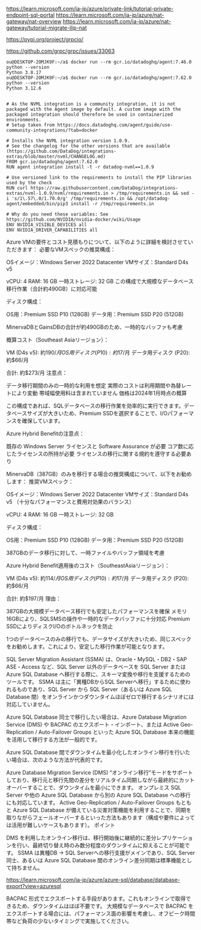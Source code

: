 
https://learn.microsoft.com/ja-jp/azure/private-link/tutorial-private-endpoint-sql-portal
https://learn.microsoft.com/ja-jp/azure/nat-gateway/nat-overview
https://learn.microsoft.com/ja-jp/azure/nat-gateway/tutorial-migrate-ilip-nat

https://pypi.org/project/grpcio/

https://github.com/grpc/grpc/issues/33063


```
ou@DESKTOP-2OMJK9F:~/a$ docker run --rm gcr.io/datadoghq/agent:7.46.0 python --version
Python 3.8.17
ou@DESKTOP-2OMJK9F:~/a$ docker run --rm gcr.io/datadoghq/agent:7.62.0 python --version
Python 3.12.6


# As the NVML integration is a community integration, it is not packaged with the Agent image by default. A custom image with the packaged integration should therefore be used in containerized environments.
# Setup taken from https://docs.datadoghq.com/agent/guide/use-community-integrations/?tab=docker

# Installs the NVML integration version 1.0.9.
# See the changelog for the other versions that are available (https://github.com/DataDog/integrations-extras/blob/master/nvml/CHANGELOG.md)
FROM gcr.io/datadoghq/agent:7.62.0
RUN agent integration install -t -r datadog-nvml==1.0.9

# Use versioned link to the requirements to install the PIP libraries used by the check
RUN curl https://raw.githubusercontent.com/DataDog/integrations-extras/nvml-1.0.9/nvml/requirements.in > /tmp/requirements.in && sed -i 's/1\.57\.0/1.70.0/g' /tmp/requirements.in && /opt/datadog-agent/embedded/bin/pip3 install -r /tmp/requirements.in

# Why do you need these variables: See https://github.com/NVIDIA/nvidia-docker/wiki/Usage
ENV NVIDIA_VISIBLE_DEVICES all
ENV NVIDIA_DRIVER_CAPABILITIES all
 ```   
Azure VMの要件とコスト見積もりについて、以下のように詳細を検討させていただきます：
必要なVMスペックの推奨構成：

OSイメージ：Windows Server 2022 Datacenter
VMサイズ：Standard D4s v5

vCPU: 4
RAM: 16 GB
一時ストレージ: 32 GB
この構成で大規模なデータベース移行作業（合計約490GB）に対応可能



ディスク構成：

OS用：Premium SSD P10 (128GB)
データ用：Premium SSD P20 (512GB)

MinervaDBとGainsDBの合計が約490GBのため、一時的なバッファも考慮



概算コスト（Southeast Asiaリージョン）：

VM (D4s v5): 約$190/月
OS用ディスク (P10): 約$17/月
データ用ディスク (P20): 約$66/月

合計: 約$273/月
注意点：

データ移行期間のみの一時的な利用を想定
実際のコストは利用期間や為替レートにより変動
帯域幅使用料は含まれていません
価格は2024年1月時点の概算

この構成であれば、SQLデータベースの移行作業を効率的に実行できます。データベースサイズが大きいため、Premium SSDを選択することで、I/Oパフォーマンスを確保しています。




Azure Hybrid Benefitの注意点：

既存の Windows Server ライセンスと Software Assurance が必要
コア数に応じたライセンスの所持が必要
ライセンスの移行に関する規約を遵守する必要あり


MinervaDB（387GB）のみを移行する場合の推奨構成について、以下をお勧めします：
推奨VMスペック：

OSイメージ：Windows Server 2022 Datacenter
VMサイズ：Standard D4s v5 （十分なパフォーマンスと費用対効果のバランス）

vCPU: 4
RAM: 16 GB
一時ストレージ: 32 GB



ディスク構成：

OS用：Premium SSD P10 (128GB)
データ用：Premium SSD P20 (512GB)

387GBのデータ移行に対して、一時ファイルやバッファ領域を考慮



Azure Hybrid Benefit適用後のコスト（SoutheastAsiaリージョン）：

VM (D4s v5): 約$114/月
OS用ディスク (P10): 約$17/月
データ用ディスク (P20): 約$66/月

合計: 約$197/月
理由：

387GBの大規模データベース移行でも安定したパフォーマンスを確保
メモリ16GBにより、SQLSMSの操作や一時的なデータバッファに十分対応
Premium SSDによりディスクI/Oのボトルネックを防止

1つのデータベースのみの移行でも、データサイズが大きいため、同じスペックをお勧めします。これにより、安定した移行作業が可能となります。



SQL Server Migration Assistant (SSMA) は、Oracle・MySQL・DB2・SAP ASE・Access など、SQL Server 以外のデータベースを SQL Server または Azure SQL Database へ移行する際に、スキーマ変換や移行を支援するためのツールです。
SSMA は主に「異種DBからSQL Serverへ移行」するために使われるものであり、SQL Server から SQL Server（あるいは Azure SQL Database 間）をオンラインかつダウンタイムほぼゼロで移行するシナリオには対応していません。

Azure SQL Database 同士で移行したい場合は、Azure Database Migration Service (DMS) や BACPAC のエクスポート・インポート、または Active Geo-Replication / Auto-Failover Groups といった Azure SQL Database 本来の機能を活用して移行する方法が一般的です。

Azure SQL Database 間でダウンタイムを最小化したオンライン移行を行いたい場合は、次のような方法が代表的です。

Azure Database Migration Service (DMS)
“オンライン移行”モードをサポートしており、移行元と移行先間の差分をリアルタイム同期しながら最終的にカットオーバーすることで、ダウンタイムを最小にできます。
オンプレミス SQL Server や他の Azure SQL Database から別の Azure SQL Database への移行にも対応しています。
Active Geo-Replication / Auto-Failover Groups
もともと Azure SQL Database が備えている災害対策機能を利用することで、同期を取りながらフェールオーバーするといった方法もあります（構成や要件によっては活用が難しいケースもあります）。
ポイント

DMS を利用したオンライン移行は、移行開始後に継続的に差分レプリケーションを行い、最終切り替え時のみ数分程度のダウンタイムに抑えることが可能です。
SSMA は異種DB → SQL Serverへの移行支援がメインであり、SQL Server 同士、あるいは Azure SQL Database 間のオンライン差分同期は標準機能として持ちません。


https://learn.microsoft.com/ja-jp/azure/azure-sql/database/database-export?view=azuresql



BACPAC 形式でエクスポートする手段があります。これもオンラインで取得できるため、ダウンタイムはほぼ不要です。
大規模なデータベースで BACPAC をエクスポートする場合には、パフォーマンス面の影響を考慮し、オフピーク時間帯など負荷の少ないタイミングで実施してください。
